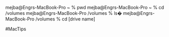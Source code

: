 
mejba@Engrs-MacBook-Pro ~ % pwd
mejba@Engrs-MacBook-Pro ~ % cd /volumes
mejba@Engrs-MacBook-Pro /volumes % ls�
mejba@Engrs-MacBook-Pro /volumes % cd [drive name]

#MacTips

